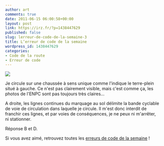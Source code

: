 ```yaml
---
author: art
comments: true
date: 2011-06-15 06:00:58+00:00
layout: post
link: https://irz.fr/?p=1438447629
published: false
slug: lerreur-de-code-de-la-semaine-3
title: L’erreur de code de la semaine
wordpress_id: 1438447629
categories:
- Code de la route
- Erreur de code
---
```


[![](https://static.irz.fr/2011/05/stationner.png)](https://static.irz.fr/2011/05/stationner.png)

Je circule sur une chaussée à sens unique comme l'indique le terre-plein situé à gauche. Ce n'est pas clairement visible, mais c'est comme ça, les photos de l'ENPC sont pas toujours très claires...

A droite, les lignes continues du marquage au sol délimite la bande cyclable de voie de circulation dans laquelle je circule. Il m'est donc interdit de franchir ces lignes, et par voies de conséquences, je ne peux ni m'arrêter, ni stationner.

Réponse B et D.


 Si vous avez aimé, retrouvez toutes les [erreurs de code de la semaine](http://irz.fr/category/erreur-de-code/) ! 
